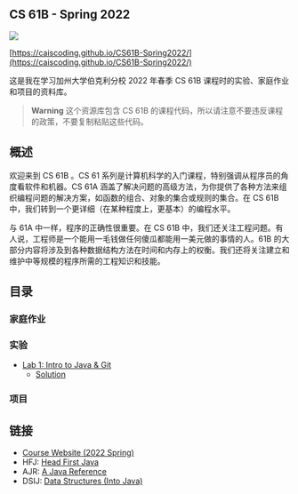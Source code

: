 ## CS 61B - Spring 2022

<a href="./"><img src="https://img.shields.io/badge/%E5%8E%9F%E6%96%87-English-green"></a>

[https://caiscoding.github.io/CS61B-Spring2022/](https://caiscoding.github.io/CS61B-Spring2022/)

这是我在学习加州大学伯克利分校 2022 年春季 CS 61B 课程时的实验、家庭作业和项目的资料库。

> **Warning**
> 这个资源库包含 CS 61B 的课程代码，所以请注意不要违反课程的政策，不要复制粘贴这些代码。

## 概述

欢迎来到 CS 61B 。CS 61 系列是计算机科学的入门课程，特别强调从程序员的角度看软件和机器。CS 61A 涵盖了解决问题的高级方法，为你提供了各种方法来组织编程问题的解决方案，如函数的组合、对象的集合或规则的集合。在 CS 61B 中，我们转到一个更详细（在某种程度上，更基本）的编程水平。

与 61A 中一样，程序的正确性很重要。在 CS 61B 中，我们还关注工程问题。有人说，工程师是一个能用一毛钱做任何傻瓜都能用一美元做的事情的人。61B 的大部分内容将涉及到各种数据结构方法在时间和内存上的权衡。我们还将关注建立和维护中等规模的程序所需的工程知识和技能。

## 目录

### 家庭作业


### 实验

- [Lab 1: Intro to Java & Git]()
    - [Solution]()

### 项目


## 链接

- [Course Website (2022 Spring)](https://inst.eecs.berkeley.edu/~cs61b/sp22/)
- HFJ: [Head First Java](https://www.google.com/search?q=head+first+java&sxsrf=AOaemvI4eF12k6UdWuRUjQJ88hL4H1T3Iw%3A1642799813614&ei=xSLrYayyJP3RkPIP7_CBsA0&ved=0ahUKEwjsqM6a4sP1AhX9KEQIHW94ANYQ4dUDCA4&uact=5&oq=head+first+java&gs_lcp=Cgdnd3Mtd2l6EAMyBAgjECcyBAgjECcyCwguEIAEELEDEIMBMgUILhCABDIFCAAQgAQyBQgAEIAEMgUIABCABDIFCAAQgAQyBQgAEIAEMgUIABCABDoHCCMQsAMQJzoHCAAQRxCwAzoNCC4QgAQQhwIQsQMQFDoKCAAQgAQQhwIQFDoKCC4QgAQQhwIQFEoECEEYAEoECEYYAFC8AVjCCGDiCWgBcAF4AIABrAOIAdoMkgEHMi0xLjMuMZgBAKABAcgBCsABAQ&sclient=gws-wiz)
- AJR: [A Java Reference](https://inst.eecs.berkeley.edu/~cs61b/sp22/materials/book1/java.pdf)
- DSIJ: [Data Structures (Into Java)](https://inst.eecs.berkeley.edu/~cs61b/sp22/materials/book2/data-structures.pdf)
